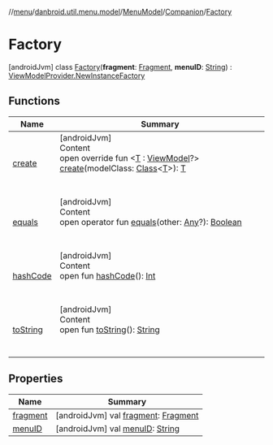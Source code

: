 //[menu](../../../../index.md)/[danbroid.util.menu.model](../../../index.md)/[MenuModel](../../index.md)/[Companion](../index.md)/[Factory](index.md)



# Factory  
 [androidJvm] class [Factory](index.md)(**fragment**: [Fragment](https://developer.android.com/reference/kotlin/androidx/fragment/app/Fragment.html), **menuID**: [String](https://kotlinlang.org/api/latest/jvm/stdlib/kotlin/-string/index.html)) : [ViewModelProvider.NewInstanceFactory](https://developer.android.com/reference/kotlin/androidx/lifecycle/ViewModelProvider.NewInstanceFactory.html)   


## Functions  
  
|  Name|  Summary| 
|---|---|
| <a name="danbroid.util.menu.model/MenuModel.Companion.Factory/create/#java.lang.Class[TypeParam(bounds=[androidx.lifecycle.ViewModel?])]/PointingToDeclaration/"></a>[create](create.md)| <a name="danbroid.util.menu.model/MenuModel.Companion.Factory/create/#java.lang.Class[TypeParam(bounds=[androidx.lifecycle.ViewModel?])]/PointingToDeclaration/"></a>[androidJvm]  <br>Content  <br>open override fun <[T](create.md) : [ViewModel](https://developer.android.com/reference/kotlin/androidx/lifecycle/ViewModel.html)?> [create](create.md)(modelClass: [Class](https://docs.oracle.com/javase/8/docs/api/java/lang/Class.html)<[T](create.md)>): [T](create.md)  <br><br><br>
| <a name="kotlin/Any/equals/#kotlin.Any?/PointingToDeclaration/"></a>[equals](../../../../danbroid.util.menu.ui/-menu-item-diff-callback/index.md#%5Bkotlin%2FAny%2Fequals%2F%23kotlin.Any%3F%2FPointingToDeclaration%2F%5D%2FFunctions%2F1196745542)| <a name="kotlin/Any/equals/#kotlin.Any?/PointingToDeclaration/"></a>[androidJvm]  <br>Content  <br>open operator fun [equals](../../../../danbroid.util.menu.ui/-menu-item-diff-callback/index.md#%5Bkotlin%2FAny%2Fequals%2F%23kotlin.Any%3F%2FPointingToDeclaration%2F%5D%2FFunctions%2F1196745542)(other: [Any](https://kotlinlang.org/api/latest/jvm/stdlib/kotlin/-any/index.html)?): [Boolean](https://kotlinlang.org/api/latest/jvm/stdlib/kotlin/-boolean/index.html)  <br><br><br>
| <a name="kotlin/Any/hashCode/#/PointingToDeclaration/"></a>[hashCode](../../../../danbroid.util.menu.ui/-menu-item-diff-callback/index.md#%5Bkotlin%2FAny%2FhashCode%2F%23%2FPointingToDeclaration%2F%5D%2FFunctions%2F1196745542)| <a name="kotlin/Any/hashCode/#/PointingToDeclaration/"></a>[androidJvm]  <br>Content  <br>open fun [hashCode](../../../../danbroid.util.menu.ui/-menu-item-diff-callback/index.md#%5Bkotlin%2FAny%2FhashCode%2F%23%2FPointingToDeclaration%2F%5D%2FFunctions%2F1196745542)(): [Int](https://kotlinlang.org/api/latest/jvm/stdlib/kotlin/-int/index.html)  <br><br><br>
| <a name="kotlin/Any/toString/#/PointingToDeclaration/"></a>[toString](../../../../danbroid.util.menu.ui/-menu-item-diff-callback/index.md#%5Bkotlin%2FAny%2FtoString%2F%23%2FPointingToDeclaration%2F%5D%2FFunctions%2F1196745542)| <a name="kotlin/Any/toString/#/PointingToDeclaration/"></a>[androidJvm]  <br>Content  <br>open fun [toString](../../../../danbroid.util.menu.ui/-menu-item-diff-callback/index.md#%5Bkotlin%2FAny%2FtoString%2F%23%2FPointingToDeclaration%2F%5D%2FFunctions%2F1196745542)(): [String](https://kotlinlang.org/api/latest/jvm/stdlib/kotlin/-string/index.html)  <br><br><br>


## Properties  
  
|  Name|  Summary| 
|---|---|
| <a name="danbroid.util.menu.model/MenuModel.Companion.Factory/fragment/#/PointingToDeclaration/"></a>[fragment](fragment.md)| <a name="danbroid.util.menu.model/MenuModel.Companion.Factory/fragment/#/PointingToDeclaration/"></a> [androidJvm] val [fragment](fragment.md): [Fragment](https://developer.android.com/reference/kotlin/androidx/fragment/app/Fragment.html)   <br>
| <a name="danbroid.util.menu.model/MenuModel.Companion.Factory/menuID/#/PointingToDeclaration/"></a>[menuID](menu-i-d.md)| <a name="danbroid.util.menu.model/MenuModel.Companion.Factory/menuID/#/PointingToDeclaration/"></a> [androidJvm] val [menuID](menu-i-d.md): [String](https://kotlinlang.org/api/latest/jvm/stdlib/kotlin/-string/index.html)   <br>

